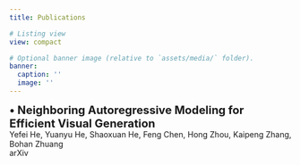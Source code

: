 ```yaml
---
title: Publications

# Listing view
view: compact

# Optional banner image (relative to `assets/media/` folder).
banner:
  caption: ''
  image: ''
---
```

<style>
  p {
    line-height: 1.2;
    margin-bottom: 0.8em;
  }

  .title{
    font-size: 20px;
    font-weight: bold;
    display: block;
  }

  .author{
    font-size: 14px;
    display: block;
  }

  .conference{
    font-size: 14px;
    display: block;
  }
</style>

<span class="title">• Neighboring Autoregressive Modeling for Efficient Visual Generation</span>
<span class="author">  Yefei He, Yuanyu He, Shaoxuan He, Feng Chen, Hong Zhou, Kaipeng Zhang, Bohan Zhuang</span> 
<span class="conference">  arXiv</span>
